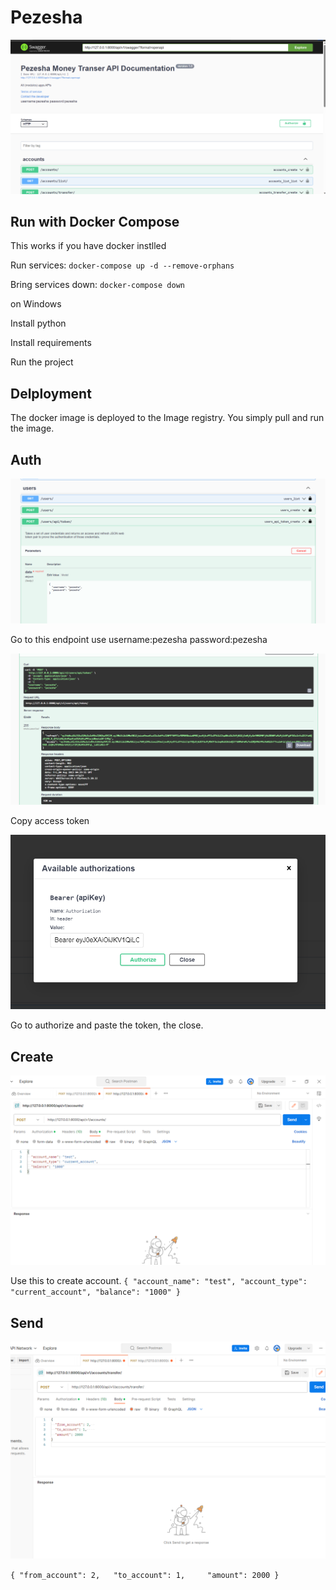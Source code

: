 # Pezesha

![Pezesha](./pezesha.png)

## Run with Docker Compose

This works if you have docker instlled 

Run services:
`docker-compose up -d --remove-orphans`

Bring services down:
`docker-compose down`

on Windows

Install python

Install requirements

Run the project

## Delployment

The docker image is deployed to the Image registry. You simply pull and run the image.

## Auth

![auth](./auth.png)

Go to this endpoint use username:pezesha password:pezesha 

![auth](./accesstoken.png)

Copy access token

![auth](./token.png)

Go to authorize and paste the token, the close.

## Create

![auth](./create.png)

Use this to create account.
`{
  "account_name": "test",
  "account_type": "current_account",
  "balance": "1000"
}`

## Send

![auth](./send.png)

`{
  "from_account": 2,  
  "to_account": 1,    
  "amount": 2000
}
`
